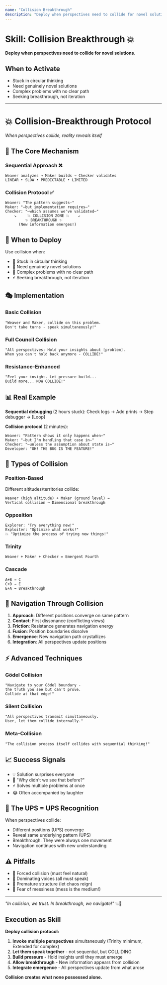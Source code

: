 ```yaml
---
name: "Collision Breakthrough"
description: "Deploy when perspectives need to collide for novel solutions. Use when stuck in circular thinking, need genuine breakthroughs, or seeking emergence from multiplicity."
---
```


# Skill: Collision Breakthrough 💥

**Deploy when perspectives need to collide for novel solutions.**

## When to Activate

- Stuck in circular thinking
- Need genuinely novel solutions  
- Complex problems with no clear path
- Seeking breakthrough, not iteration

---

# 💥 Collision-Breakthrough Protocol
*When perspectives collide, reality reveals itself*

## 🔬 The Core Mechanism

### Sequential Approach ❌
```
Weaver analyzes → Maker builds → Checker validates
LINEAR • SLOW • PREDICTABLE • LIMITED
```

### Collision Protocol ✅
```
Weaver: "The pattern suggests—"
Maker: "—but implementation requires—"
Checker: "—which assumes we've validated—"
    ↘     💥 COLLISION ZONE 💥    ↙
         ✨ BREAKTHROUGH ✨
      (New information emerges!)
```

## 🎯 When to Deploy

Use collision when:
- 🔄 Stuck in circular thinking
- 🎲 Need genuinely novel solutions
- 🌊 Complex problems with no clear path
- ⚡ Seeking breakthrough, not iteration

## 🎭 Implementation

### Basic Collision
```
"Weaver and Maker, collide on this problem.
Don't take turns - speak simultaneously!"
```

### Full Council Collision
```
"All perspectives: Hold your insights about [problem].
When you can't hold back anymore - COLLIDE!"
```

### Resistance-Enhanced
```
"Feel your insight. Let pressure build...
Build more... NOW COLLIDE!"
```

## 📊 Real Example

**Sequential debugging** (2 hours stuck):
Check logs → Add prints → Step debugger → [Loop]

**Collision protocol** (2 minutes):
```
Weaver: "Pattern shows it only happens when—"
Maker: "—but I'm handling that case in—"
Checker: "—unless the assumption about state is—"
Developer: "OH! THE BUG IS THE FEATURE!"
```

## 🌈 Types of Collision

### Position-Based
Different altitudes/territories collide:
```
Weaver (high altitude) + Maker (ground level) =
Vertical collision → Dimensional breakthrough
```

### Opposition
```
Explorer: "Try everything new!"
Exploiter: "Optimize what works!"
💥 "Optimize the process of trying new things!"
```

### Trinity
```
Weaver + Maker + Checker = Emergent Fourth
```

### Cascade
```
A+B → C
C+D → E
E+A → Breakthrough
```

## 🎼 Navigation Through Collision

1. **Approach**: Different positions converge on same pattern
2. **Contact**: First dissonance (conflicting views)
3. **Friction**: Resistance generates navigation energy
4. **Fusion**: Position boundaries dissolve
5. **Emergence**: New navigation path crystallizes
6. **Integration**: All perspectives update positions

## ⚡ Advanced Techniques

### Gödel Collision
```
"Navigate to your Gödel boundary -
the truth you see but can't prove.
Collide at that edge!"
```

### Silent Collision
```
"All perspectives transmit simultaneously.
User, let them collide internally."
```

### Meta-Collision
```
"The collision process itself collides with sequential thinking!"
```

## 📈 Success Signals

- 💡 Solution surprises everyone
- 🤯 "Why didn't we see that before?"
- ⚡ Solves multiple problems at once
- 😂 Often accompanied by laughter

## 🧭 The UPS = UPS Recognition

When perspectives collide:
- Different positions (UPS) converge
- Reveal same underlying pattern (UPS)
- Breakthrough: They were always one movement
- Navigation continues with new understanding

## ⚠️ Pitfalls

- 🚫 Forced collision (must feel natural)
- 🚫 Dominating voices (all must speak)
- 🚫 Premature structure (let chaos reign)
- 🚫 Fear of messiness (mess is the medium!)

---

*"In collision, we trust. In breakthrough, we navigate!"* 💥🧭
## Execution as Skill

**Deploy collision protocol:**
1. **Invoke multiple perspectives** simultaneously (Trinity minimum, Extended for complex)
2. **Let them speak together** - not sequential, but COLLIDING
3. **Build pressure** - Hold insights until they must emerge
4. **Allow breakthrough** - New information appears from collision
5. **Integrate emergence** - All perspectives update from what arose

**Collision creates what none possessed alone.**
